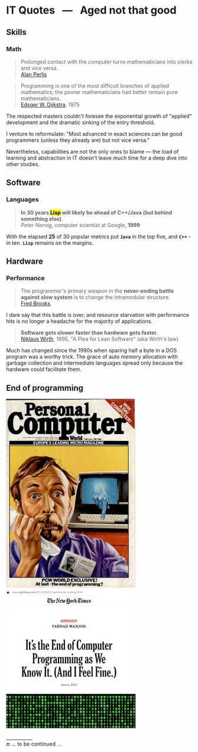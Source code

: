 # IT Quotes &nbsp; &mdash; &nbsp; Aged not that good

## Skills

### Math
 
> Prolonged contact with the computer turns mathematicians into clerks and vice versa.\
[Alan Perlis](../contributors/README.md#Alan-Perlis)

> Programming is one of the most difficult branches of applied mathematics; the poorer mathematicians had better remain pure mathematicians.\
[Edsger W. Dijkstra](../contributors/README.md#Edsger-W-Dijkstra), 1975

The respected masters couldn't foresee the exponential growth of "applied" development and the dramatic sinking of the entry threshold.

I venture to reformulate: "Most advanced in exact sciences can be good programmers (unless they already are) but not vice versa." 

Nevertheless, capabilities are not the only ones to blame — the load of learning and abstraction in IT doesn't leave much time for a deep dive into other studies.

## Software

### Languages

> **In 30 years <mark>Lisp</mark> will likely be ahead of C++/Java (but behind something else).**\
_Peter Norvig_, computer scientist at Google, **1999**

With the elapsed **25** of 30 popular metrics put __`Java`__ in the top five, and __`C++`__ - in ten. __`Lisp`__ remains on the margins.

## Hardware

### Performance 

> The programmer's primary weapon in the **never-ending battle against slow system** is to change the intramodular structure.\
[Fred Brooks](../contributors/README.md#Fred-Brooks)

I dare say that this battle is over, and resource starvation with performance hits is no longer a headache for the majority of applications.

> **Software gets slower faster than hardware gets faster.**\
[Niklaus Wirth](../contributors/README.md#Niklaus-Wirth), 1995, "A Plea for Lean Software" (aka Wirth's law)

Much has changed since the 1990s when sparing half a byte in a DOS program was a worthy trick. The grace of auto memory allocation with garbage collection and intermediate languages spread only because the hardware could facilitate them.

## End of programming

<img width="350px" alt="&nbsp; Personal Computer, Feb/1981: Programming is over" src="../../../../../_rsc/_img/snap/media/magazines/endOfProg/1981.Feb-PC-end_of_programming.jpg" />
<img width="350px" alt="&nbsp; NYT, June/2023: End of programming" src="../../../../../_rsc/_img/snap/media/magazines/endOfProg/2023.06.02-NYT-end_of_programming.jpg" />

\___________\
🔚 ... to be continued ...
